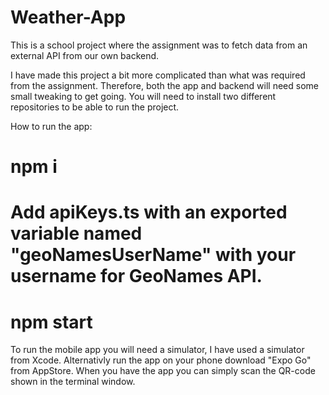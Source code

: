 # Weather-App


This is a school project where the assignment was to fetch data from an external API from our own backend. 

I have made this project a bit more complicated than what was required from the assignment. Therefore, both the app and backend will need some small tweaking to get going. 
You will need to install two different repositories to be able to run the project.

How to run the app: 

# npm i
# Add apiKeys.ts with an exported variable named "geoNamesUserName" with your username for GeoNames API.
# npm start

To run the mobile app you will need a simulator, I have used a simulator from Xcode. Alternativly run the app on your phone download "Expo Go" from AppStore. When you have the app you can simply scan the QR-code shown in the terminal window. 